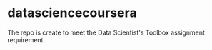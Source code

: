 # datasciencecoursera
The repo is create to meet the Data Scientist's Toolbox assignment requirement.
